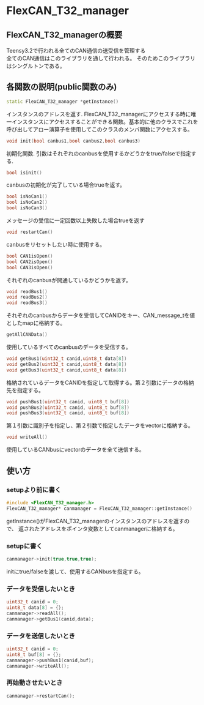 # FlexCAN_T32_manager

## FlexCAN_T32_managerの概要
Teensy3.2で行われる全てのCAN通信の送受信を管理する\
全てのCAN通信はこのライブラリを通して行われる。
そのためこのライブラリはシングルトンである。

## 各関数の説明(public関数のみ)
```c++
static FlexCAN_T32_manager *getInstance()
```
インスタンスのアドレスを返す.
FlexCAN_T32_managerにアクセスする時に唯一インスタンスにアクセスすることができる関数。基本的に他のクラスでこれを呼び出してアロー演算子を使用してこのクラスのメンバ関数にアクセスする。


```c++
void init(bool canbus1,bool canbus2,bool canbus3)
```
初期化関数.
引数はそれぞれのcanbusを使用するかどうかをtrue/falseで指定する.


```c++
bool isinit()
```
canbusの初期化が完了している場合trueを返す。


```c++
bool isNoCan1()
bool isNoCan2()
bool isNoCan3()
```
メッセージの受信に一定回数以上失敗した場合trueを返す


```c++
void restartCan()
```
canbusをリセットしたい時に使用する。


```c++
bool CAN1isOpen()
bool CAN2isOpen()
bool CAN3isOpen()
```
それぞれのcanbusが開通しているかどうかを返す。


```c++
void readBus1()
void readBus2()
void readBus3()
```
それぞれのcanbusからデータを受信してCANIDをキー、CAN_message_tを値としたmapに格納する。


```c++
getAllCANData()
```
使用しているすべてのcanbusのデータを受信する。


```c++
void getBus1(uint32_t canid,uint8_t data[8])
void getBus2(uint32_t canid,uint8_t data[8])
void getBus3(uint32_t canid,uint8_t data[8])
```
格納されているデータをCANIDを指定して取得する。第２引数にデータの格納先を指定する。


```c++
void pushBus1(uint32_t canid, uint8_t buf[8])
void pushBus2(uint32_t canid, uint8_t buf[8])
void pushBus3(uint32_t canid, uint8_t buf[8])
```
第１引数に識別子を指定し、第２引数で指定したデータをvectorに格納する。


```c++
void writeAll()
```
使用しているCANbusにvectorのデータを全て送信する。


## 使い方
### setupより前に書く

```c++
#include <FlexCAN_T32_manager.h>
FlexCAN_T32_manager* canmanager = FlexCAN_T32_manager::getInstance()
```
getInstance()がFlexCAN_T32_managerのインスタンスのアドレスを返すので、
返されたアドレスをポインタ変数としてcanmanagerに格納する。


### setupに書く
```c++
canmanager->init(true,true,true);
```
initにtrue/falseを渡して、使用するCANbusを指定する。

### データを受信したいとき
```c++
uint32_t canid = 0;
uint8_t data[8] = {};
canmanager->readAll();
canmanager->getBus1(canid,data);
```

### データを送信したいとき
```c++
uint32_t canid = 0;
uint8_t buf[8] = {};
canmanager->pushBus1(canid,buf);
canmanager->writeAll();
```

### 再始動させたいとき
```c++
canmanager->restartCan();
```
